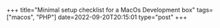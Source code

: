 +++
title="Minimal setup checklist for a MacOs Development box"
tags=["macos", "PHP"]
date=2022-09-20T20:15:01
type="post"
+++

